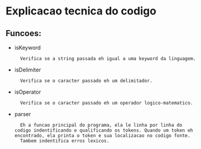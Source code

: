 # Explicacao tecnica do codigo

## Funcoes:

- isKeyword

        Verifica se a string passada eh igual a uma keyword da linguagem.

- isDelimiter

        Verifica se o caracter passado eh um delimitador.

- isOperator

        Verifica se o caracter passado eh um operador logico-matematico.

- parser

        Eh a funcao principal do programa, ela le linha por linha do codigo indentificando e qualificando os tokens. Quando um token eh encontrado, ela printa o token e sua localizacao no codigo fonte.
        Tambem indentifica erros lexicos.
